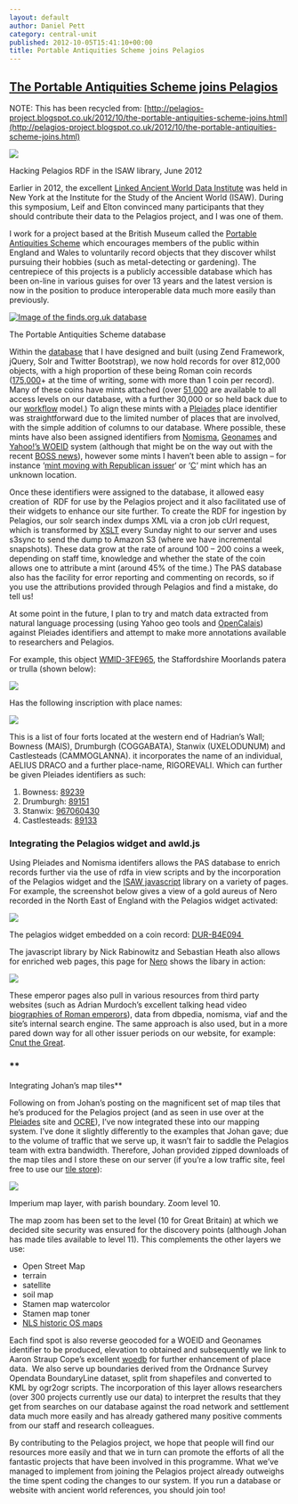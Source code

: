 ```yaml
---
layout: default
author: Daniel Pett
category: central-unit
published: 2012-10-05T15:41:10+00:00
title: Portable Antiquities Scheme joins Pelagios
---
```


[The Portable Antiquities Scheme joins Pelagios](http://finds.org.uk/blogs/centralunit/2012/10/05/the-portable-antiquities-scheme-joins-pelagios/ "Link to The Portable Antiquities Scheme joins Pelagios")
-----------------------------------------------------------------------------------------------------------------------------------------------------------------------------------------------------------

NOTE: This has been recycled from: [http://pelagios-project.blogspot.co.uk/2012/10/the-portable-antiquities-scheme-joins.html](http://pelagios-project.blogspot.co.uk/2012/10/the-portable-antiquities-scheme-joins.html)

[![](http://farm9.staticflickr.com/8009/7337615858_5ca2264b33.jpg)](http://farm9.staticflickr.com/8009/7337615858_5ca2264b33.jpg)

Hacking Pelagios RDF in the ISAW library, June 2012

Earlier in 2012, the excellent [Linked Ancient World Data Institute](http://wiki.digitalclassicist.org/Linked_Ancient_World_Data_Institute) was held in New York at the Institute for the Study of the Ancient World (ISAW). During this symposium, Leif and Elton convinced many participants that they should contribute their data to the Pelagios project, and I was one of them.

I work for a project based at the British Museum called the [Portable Antiquities Scheme](http://finds.org.uk/) which encourages members of the public within England and Wales to voluntarily record objects that they discover whilst pursuing their hobbies (such as metal-detecting or gardening). The centrepiece of this projects is a publicly accessible database which has been on-line in various guises for over 13 years and the latest version is now in the position to produce interoperable data much more easily than previously.

[![Image of the finds.org.uk database](http://1.bp.blogspot.com/-jV_pt-stSbg/UFyFlAwpCCI/AAAAAAAAEWs/7n-_nFp0AeY/s320/pasDb.png "A screenshot of the finds.org.uk database front end")](http://1.bp.blogspot.com/-jV_pt-stSbg/UFyFlAwpCCI/AAAAAAAAEWs/7n-_nFp0AeY/s1600/pasDb.png)

The Portable Antiquities Scheme database

Within the [database](http://finds.org.uk/database) that I have designed and built (using Zend Framework, jQuery, Solr and Twitter Bootstrap), we now hold records for over 812,000 objects, with a high proportion of these being Roman coin records ([175,000](http://finds.org.uk/database/search/results/objectType/COIN/broadperiod/ROMAN)\+ at the time of writing, some with more than 1 coin per record). Many of these coins have mints attached (over [51,000](http://finds.org.uk/database/search/results/q/pleiadesID%3A%5B%2A+TO+%2A%5D) are available to all access levels on our database, with a further 30,000 or so held back due to our [workflow](http://www.imat.cimtech.co.uk/Resources/IM@T_Online/2004/0104_Ox%20Arch%20PAS%20diag.gif) model.) To align these mints with a [Pleiades](http://pleiades.stoa.org/) place identifier was straightforward due to the limited number of places that are involved, with the simple addition of columns to our database. Where possible, these mints have also been assigned identifiers from [Nomisma](http://www.nomisma.org/), [Geonames](http://www.geonames.org/) and [Yahoo!’s WOEID](http://developer.yahoo.com/geo/geoplanet/) system (although that might be on the way out with the recent [BOSS news](http://developer.yahoo.com/boss/geo/)), however some mints I haven’t been able to assign – for instance ‘[mint moving with Republican issuer](http://finds.org.uk/romancoins/mints/mint/id/297)‘ or ‘[C](http://finds.org.uk/romancoins/mints/mint/id/38)‘ mint which has an unknown location.

Once these identifiers were assigned to the database, it allowed easy creation of  RDF for use by the Pelagios project and it also facilitated use of their widgets to enhance our site further. To create the RDF for ingestion by Pelagios, our solr search index dumps XML via a cron job cUrl request, which is transformed by [XSLT](https://github.com/portableant/Beowulf---PAS/blob/master/public_html/xsl/pelagios.xsl) every Sunday night to our server and uses s3sync to send the dump to Amazon S3 (where we have incremental snapshots). These data grow at the rate of around 100 – 200 coins a week, depending on staff time, knowledge and whether the state of the coin allows one to attribute a mint (around 45% of the time.) The PAS database also has the facility for error reporting and commenting on records, so if you use the attributions provided through Pelagios and find a mistake, do tell us!

At some point in the future, I plan to try and match data extracted from natural language processing (using Yahoo geo tools and [OpenCalais](http://www.opencalais.com/)) against Pleiades identifiers and attempt to make more annotations available to researchers and Pelagios.

For example, this object [WMID-3FE965](http://finds.org.uk/database/artefacts/record/id/49791), the Staffordshire Moorlands patera or trulla (shown below):

[![](http://finds.org.uk/images/sworrell/medium/114-1479_img.jpg)](http://finds.org.uk/images/sworrell/medium/114-1479_img.jpg)

Has the following inscription with place names:

[![](http://finds.org.uk/images/sworrell/medium/all-2bwhard.jpg)](http://finds.org.uk/images/sworrell/medium/all-2bwhard.jpg)

This is a list of four forts located at the western end of Hadrian’s Wall; Bowness (MAIS), Drumburgh (COGGABATA), Stanwix (UXELODUNUM) and Castlesteads (CAMMOGLANNA). it incorporates the name of an individual, AELIUS DRACO and a further place-name, RIGOREVALI. Which can further be given Pleiades identifiers as such:

1.  Bowness: [89239](http://pleiades.stoa.org/places/89239)
2.  Drumburgh: [89151](http://pleiades.stoa.org/places/89151/)
3.  Stanwix: [967060430](http://pleiades.stoa.org/places/967060430/)
4.  Castlesteads: [89133](http://pleiades.stoa.org/places/89133/)

### Integrating the Pelagios widget and awld.js

Using Pleiades and Nomisma identifers allows the PAS database to enrich records further via the use of rdfa in view scripts and by the incorporation of the Pelagios widget and the [ISAW javascript](http://isaw.nyu.edu/members/sebastian.heath-40nyu.edu/awld-js) library on a variety of pages. For example, the screenshot below gives a view of a gold aureus of Nero recorded in the North East of England with the Pelagios widget activated:

[![](http://3.bp.blogspot.com/-_vl7V05DEx4/UFyJXQNvBDI/AAAAAAAAEW8/vBYowoDEu40/s320/widget.png)](http://3.bp.blogspot.com/-_vl7V05DEx4/UFyJXQNvBDI/AAAAAAAAEW8/vBYowoDEu40/s1600/widget.png)

The pelagios widget embedded on a coin record:
[DUR-B4E094 ](http://finds.org.uk/database/artefacts/record/id/495315)

The javascript library by Nick Rabinowitz and Sebastian Heath also allows for enriched web pages, this page for [Nero](http://finds.org.uk/romancoins/emperors/emperor/id/12) shows the libary in action:

[![](http://2.bp.blogspot.com/-Kw8j3x7pmhk/UGq7pz_rn2I/AAAAAAAAEYg/tXBgLer8Bf8/s320/nero.JPG)](http://2.bp.blogspot.com/-Kw8j3x7pmhk/UGq7pz_rn2I/AAAAAAAAEYg/tXBgLer8Bf8/s1600/nero.JPG)

These emperor pages also pull in various resources from third party websites (such as Adrian Murdoch’s excellent talking head video [biographies of Roman emperors](http://www.youtube.com/user/adrianmurdoch?feature=watch)), data from dbpedia, nomisma, viaf and the site’s internal search engine. The same approach is also used, but in a more pared down way for all other issuer periods on our website, for example: [Cnut the Great](http://finds.org.uk/earlymedievalcoins/rulers/ruler/id/192).

### **
Integrating Johan’s map tiles**

Following on from Johan’s posting on the magnificent set of map tiles that he’s produced for the Pelagios project (and as seen in use over at the [Pleiades](http://pleiades.stoa.org/home) site and [OCRE](http://numismatics.org/ocre/maps)), I’ve now integrated these into our mapping system. I’ve done it slightly differently to the examples that Johan gave; due to the volume of traffic that we serve up, it wasn’t fair to saddle the Pelagios team with extra bandwidth. Therefore, Johan provided zipped downloads of the map tiles and I store these on our server (if you’re a low traffic site, feel free to use our [tile store](http://finds.org.uk/imperium)):

[![](http://2.bp.blogspot.com/-nC9OMW-zRKc/UFyKOmGgvfI/AAAAAAAAEXE/GmuVU0ifjAM/s320/imperiumMap.jpg)](http://2.bp.blogspot.com/-nC9OMW-zRKc/UFyKOmGgvfI/AAAAAAAAEXE/GmuVU0ifjAM/s1600/imperiumMap.jpg)

Imperium map layer, with parish boundary. Zoom level 10.

The map zoom has been set to the level (10 for Great Britain) at which we decided site security was ensured for the discovery points (although Johan has made tiles available to level 11). This complements the other layers we use:

*   Open Street Map
*   terrain
*   satellite
*   soil map
*   Stamen map watercolor
*   Stamen map toner
*   [NLS historic OS maps](http://geo.nls.uk/maps/)

Each find spot is also reverse geocoded for a WOEID and Geonames identifier to be produced, elevation to obtained and subsequently we link to Aaron Straup Cope’s excellent [woedb](http://woe.spum.org/) for further enhancement of place data.  We also serve up boundaries derived from the Ordnance Survey Opendata BoundaryLine dataset, split from shapefiles and converted to KML by ogr2ogr scripts. The incorporation of this layer allows researchers (over 300 projects currently use our data) to interpret the results that they get from searches on our database against the road network and settlement data much more easily and has already gathered many positive comments from our staff and research colleagues.

By contributing to the Pelagios project, we hope that people will find our resources more easily and that we in turn can promote the efforts of all the fantastic projects that have been involved in this programme. What we’ve managed to implement from joining the Pelagios project already outweighs the time spent coding the changes to our system. If you run a database or website with ancient world references, you should join too!